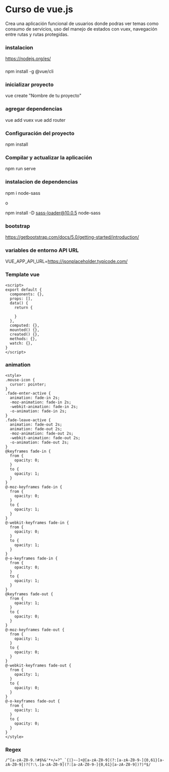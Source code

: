 # Curso de vue.js
Crea una aplicación funcional de usuarios donde podras ver temas como consumo de servicios, uso del manejo de estados con vuex,
navegación entre rutas y rutas protegidas.

### instalacion
https://nodejs.org/es/

###
npm install -g @vue/cli

### inicializar proyecto
vue create "Nombre de tu proyecto"

### agregar dependencias
vue add vuex
vue add router


### Configuración del proyecto
npm install

### Compilar y actualizar la aplicación
npm run serve

### instalacion de dependencias

npm i node-sass

o

npm install -D sass-loader@10.0.5 node-sass




<link rel="stylesheet" href="https://cdn.jsdelivr.net/npm/@mdi/font@latest/css/materialdesignicons.min.css">
<link href="https://cdn.jsdelivr.net/npm/bootstrap@5.0.0-beta3/dist/css/bootstrap.min.css" rel="stylesheet" integrity="sha384-eOJMYsd53ii+scO/bJGFsiCZc+5NDVN2yr8+0RDqr0Ql0h+rP48ckxlpbzKgwra6" crossorigin="anonymous">
    <script src="https://cdn.jsdelivr.net/npm/bootstrap@5.0.0-beta3/dist/js/bootstrap.bundle.min.js" integrity="sha384-JEW9xMcG8R+pH31jmWH6WWP0WintQrMb4s7ZOdauHnUtxwoG2vI5DkLtS3qm9Ekf" crossorigin="anonymous"></script>

### bootstrap
https://getbootstrap.com/docs/5.0/getting-started/introduction/
    
### variables de entorno API URL
VUE_APP_API_URL=https://jsonplaceholder.typicode.com/

### Template vue
~~~
<script>
export default {
  components: {},
  props: [],
  data() {
    return {
     
    }
  },
  computed: {},
  mounted() {},
  created() {},
  methods: {},
  watch: {},
}
</script>
~~~

### animation
~~~
<style>
.mouse-icon {
  cursor: pointer;
}
.fade-enter-active {
  animation: fade-in 2s;
  -moz-animation: fade-in 2s;
  -webkit-animation: fade-in 2s;
  -o-animation: fade-in 2s;
}
.fade-leave-active {
  animation: fade-out 2s;
  animation: fade-out 2s;
  -moz-animation: fade-out 2s;
  -webkit-animation: fade-out 2s;
  -o-animation: fade-out 2s;
}
@keyframes fade-in {
  from {
    opacity: 0;
  }
  to {
    opacity: 1;
  }
}
@-moz-keyframes fade-in {
  from {
    opacity: 0;
  }
  to {
    opacity: 1;
  }
}
@-webkit-keyframes fade-in {
  from {
    opacity: 0;
  }
  to {
    opacity: 1;
  }
}
@-o-keyframes fade-in {
  from {
    opacity: 0;
  }
  to {
    opacity: 1;
  }
}
@keyframes fade-out {
  from {
    opacity: 1;
  }
  to {
    opacity: 0;
  }
}
@-moz-keyframes fade-out {
  from {
    opacity: 1;
  }
  to {
    opacity: 0;
  }
}
@-webkit-keyframes fade-out {
  from {
    opacity: 1;
  }
  to {
    opacity: 0;
  }
}
@-o-keyframes fade-out {
  from {
    opacity: 1;
  }
  to {
    opacity: 0;
  }
}
</style>
~~~

### Regex
~~~
/^[a-zA-Z0-9.!#$%&'*+/=?^_`{|}~-]+@[a-zA-Z0-9](?:[a-zA-Z0-9-]{0,61}[a-zA-Z0-9])?(?:\.[a-zA-Z0-9](?:[a-zA-Z0-9-]{0,61}[a-zA-Z0-9])?)*$/
~~~

